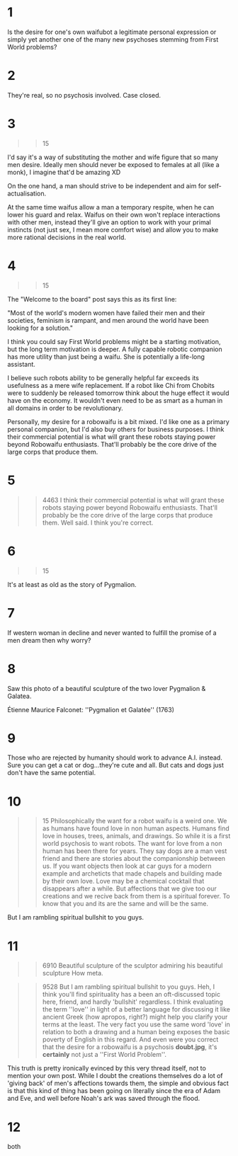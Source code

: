 # 1
Is the desire for one's own waifubot a legitimate personal expression or simply yet another one of the many new psychoses stemming from First World problems?

# 2
They're real, so no psychosis involved. Case closed.

# 3
>>15
I'd say it's a way of substituting the mother and wife figure that so many men desire. Ideally men should never be exposed to females at all (like a monk), I imagine that'd be amazing XD

On the one hand, a man should strive to be independent and aim for self-actualisation.

At the same time waifus allow a man a temporary respite, when he can lower his guard and relax. Waifus on their own won't replace interactions with other men, instead they'll give an option to work with your primal instincts (not just sex, I mean more comfort wise) and allow you to make more rational decisions in the real world.

# 4
>>15
The "Welcome to the board" post says this as its first line: 
"Most of the world's modern women have failed their men and their societies, feminism is rampant, and men around the world have been looking for a solution."

I think you could say First World problems might be a starting motivation, but the long term motivation is deeper. A fully capable robotic companion has more utility than just being a waifu. She is potentially a life-long assistant. 

I believe such robots ability to be generally helpful far exceeds its usefulness as a mere wife replacement. If a robot like Chi from Chobits were to suddenly be released tomorrow think about the huge effect it would have on the economy. It wouldn't even need to be as smart as a human in all domains in order to be revolutionary.

Personally, my desire for a robowaifu is a bit mixed. I'd like one as a primary personal companion, but I'd also buy others for business purposes. I think their commercial potential is what will grant these robots staying power beyond Robowaifu enthusiasts. That'll probably be the core drive of the large corps that produce them.

# 5
>>4463
> I think their commercial potential is what will grant these robots staying power beyond Robowaifu enthusiasts. That'll probably be the core drive of the large corps that produce them.
Well said. I think you're correct.

# 6
>>15
It's at least as old as the story of Pygmalion.

# 7
If western woman in decline and never wanted to fulfill the promise of a men dream then why worry?

# 8
Saw this photo of a beautiful sculpture of the two lover Pygmalion & Galatea.
>
Étienne Maurice Falconet: 
''Pygmalion et Galatée'' (1763)

# 9
Those who are rejected by humanity should work to advance A.I. instead. Sure you can get a cat or dog...they're cute and all.  But cats and dogs just don't have the same potential.

# 10
>>15
Philosophically the want for a robot waifu is a weird one. We as humans have found love in non human aspects. Humans find love in houses, trees, animals, and drawings. So while it is a first world psychosis to want robots. The want for love from a non human has been there for years. They say dogs are a man vest friend and there are stories about the companionship between us. If you want objects then look at car guys for a modern example and archeticts that made chapels and building made by their own love. Love may be a chemical cocktail that disappears after a while. But affections that we give too our creations and we recive back from them is a spiritual forever. To know that you and its are the same and will be the same. 

But I am rambling spiritual bullshit to you guys.

# 11
>>6910
>Beautiful sculpture of the sculptor admiring his beautiful sculpture
How meta.

>>9528
>But I am rambling spiritual bullshit to you guys.
Heh, I think you'll find spirituality has a been an oft-discussed topic here, friend, and hardly 'bullshit' regardless. I think evaluating the term ''love'' in light of a better language for discussing it like ancient Greek (how apropos, right?) might help you clarify your terms at the least. The very fact you use the same word 'love' in relation to both a drawing and a human being exposes the basic poverty of English in this regard. And even were you correct that the desire for a robowaifu is a psychosis **doubt.jpg**, it's __certainly__ not just a ''First World Problem''.

This truth is pretty ironically evinced by this very thread itself, not to mention your own post. While I doubt the creations themselves do a lot of 'giving back' of men's affections towards them, the simple and obvious fact is that this kind of thing has been going on literally since the era of Adam and Eve, and well before Noah's ark was saved through the flood.

# 12
both

